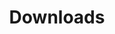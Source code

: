 ---
title: Downloads
menu:
    main:
        name: Downloads
        weight: 300
        params:
            icon: link
---